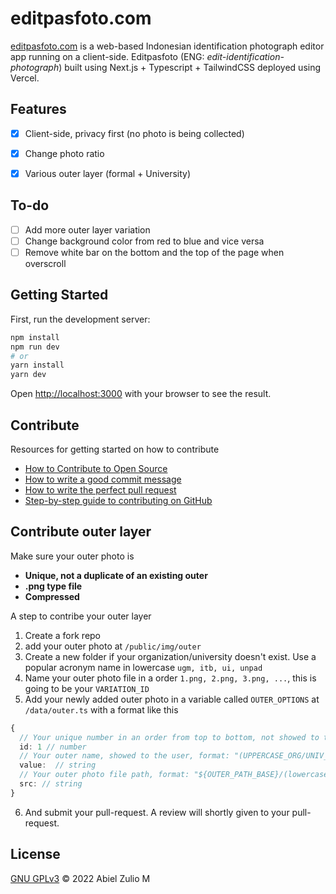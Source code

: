 # editpasfoto.com

[editpasfoto.com](https://editpasfoto.com) is a web-based Indonesian identification photograph editor app running on a client-side. Editpasfoto (ENG: _edit-identification-photograph_) built using Next.js + Typescript + TailwindCSS deployed using Vercel.

## Features

- [x] Client-side, privacy first (no photo is being collected)
      [](/gifs/no-upload.gif)
- [x] Change photo ratio

- [x] Various outer layer (formal + University)

## To-do

- [ ] Add more outer layer variation
- [ ] Change background color from red to blue and vice versa
- [ ] Remove white bar on the bottom and the top of the page when overscroll

## Getting Started

First, run the development server:

```bash
npm install
npm run dev
# or
yarn install
yarn dev
```

Open [http://localhost:3000](http://localhost:3000) with your browser to see the result.

## Contribute

Resources for getting started on how to contribute

- [How to Contribute to Open Source](https://opensource.guide/how-to-contribute/)
- [How to write a good commit message ](https://dev.to/chrissiemhrk/git-commit-message-5e21)
- [How to write the perfect pull request](https://github.blog/2015-01-21-how-to-write-the-perfect-pull-request/)
- [Step-by-step guide to contributing on GitHub](https://www.dataschool.io/how-to-contribute-on-github/)

## Contribute outer layer

Make sure your outer photo is

- **Unique, not a duplicate of an existing outer**
- **.png type file**
- **Compressed**

A step to contribe your outer layer

1. Create a fork repo
2. add your outer photo at `/public/img/outer`
3. Create a new folder if your organization/university doesn't exist. Use a popular acronym name in lowercase `ugm, itb, ui, unpad`
4. Name your outer photo file in a order `1.png, 2.png, 3.png, ...`, this is going to be your `VARIATION_ID`
5. Add your newly added outer photo in a variable called `OUTER_OPTIONS` at `/data/outer.ts` with a format like this

```typescript
{
  // Your unique number in an order from top to bottom, not showed to the user
  id: 1 // number
  // Your outer name, showed to the user, format: "(UPPERCASE_ORG/UNIV_ACRONYM) (VARIATION_ID)", example: "ITB 1", "UNPAD 2"
  value:  // string
  // Your outer photo file path, format: "${OUTER_PATH_BASE}/(lowercase_org/univ_acronym)/(variation_id).${OUTER_FILE_TYPE}", example: "${OUTER_PATH_BASE}/itb/1.${OUTER_FILE_TYPE}", "${OUTER_PATH_BASE}/unpad/2.${OUTER_FILE_TYPE}"
  src: // string
}
```

6. And submit your pull-request. A review will shortly given to your pull-request.

## License

[GNU GPLv3](https://choosealicense.com/licenses/gpl-3.0/) © 2022 Abiel Zulio M
